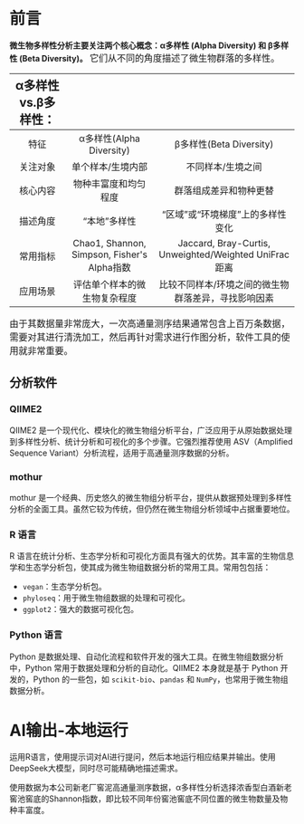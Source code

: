 # 前言

**微生物多样性分析主要关注两个核心概念：α多样性 (Alpha Diversity) 和 β多样性 (Beta Diversity)。** <span data-type="text" style="font-size: 16px;"> 它们从不同的角度描述了微生物群落的多样性。</span>


|    <span data-type="text" style="font-size: 21px;">α多样性vs.β多样性：</span><br />    |                                            |                                                      |
| :--------: | :-------------------------------------------: | :-----------------------------------------------------: |
|   特征   |          α多样性(Alpha Diversity)          |               β多样性(Beta Diversity)               |
| 关注对象 |              单个样本/生境内部              |                   不同样本/生境之间                   |
| 核心内容 |            物种丰富度和均匀程度            |                群落组成差异和物种更替                |
| 描述角度 |               “本地”多样性               |         “区域”或“环境梯度”上的多样性变化         |
| 常用指标 | Chao1, Shannon, Simpson, Fisher's Alpha指数 | Jaccard, Bray-Curtis, Unweighted/Weighted UniFrac距离 |
| 应用场景 |        评估单个样本的微生物复杂程度        |  比较不同样本/环境之间的微生物群落差异，寻找影响因素  |

<span data-type="text" style="font-size: 16px;">由于其数据量非常庞大，一次高通量测序结果通常包含上百万条数据，需要对其进行清洗加工，然后再针对需求进行作图分析，软件工具的使用就非常重要。</span>

## 分析软件

### QIIME2

QIIME2 是一个现代化、模块化的微生物组分析平台，广泛应用于从原始数据处理到多样性分析、统计分析和可视化的多个步骤。它强烈推荐使用 ASV（Amplified Sequence Variant）分析流程，适用于高通量测序数据的分析。

### mothur

mothur 是一个经典、历史悠久的微生物组分析平台，提供从数据预处理到多样性分析的全面工具。虽然它较为传统，但仍然在微生物组分析领域中占据重要地位。

### R 语言

R 语言在统计分析、生态学分析和可视化方面具有强大的优势。其丰富的生物信息学和生态学分析包，使其成为微生物组数据分析的常用工具。常用包包括：

* `vegan`：生态学分析包。
* `phyloseq`：用于微生物组数据的处理和可视化。
* `ggplot2`：强大的数据可视化包。

### Python 语言

Python 是数据处理、自动化流程和软件开发的强大工具。在微生物组数据分析中，Python 常用于数据处理和分析的自动化。QIIME2 本身就是基于 Python 开发的，Python 的一些包，如 `scikit-bio`、`pandas` 和 `NumPy`，也常用于微生物组数据分析。

# AI输出-本地运行

运用R语言，使用提示词对AI进行提问，然后本地运行相应结果并输出。使用DeepSeek大模型，同时尽可能精确地描述需求。

使用数据为本公司新老厂窖泥高通量测序数据，α多样性分析选择浓香型白酒新老窖池窖底的Shannon指数，即比较不同年份窖池窖底不同位置的微生物数量及物种丰富度。
